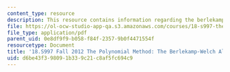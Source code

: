 ```yaml
---
content_type: resource
description: This resource contains information regarding the berlekamp-welch algorithm.
file: https://ol-ocw-studio-app-qa.s3.amazonaws.com/courses/18-s997-the-polynomial-method-fall-2012/d6be43f398091b339c21c8af5fc694c9_MIT18_S997F12_lec2.pdf
file_type: application/pdf
parent_uid: 0e8df9f9-b058-f84f-2357-9b0f4471554f
resourcetype: Document
title: '18.S997 Fall 2012 The Polynomial Method: The Berlekamp-Welch Algorithm'
uid: d6be43f3-9809-1b33-9c21-c8af5fc694c9
---
```

